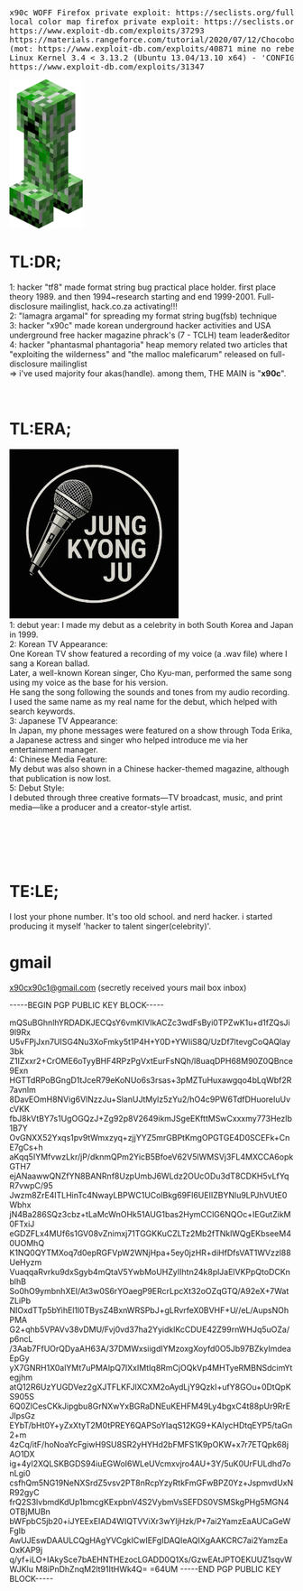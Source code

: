 <pre>
x90c WOFF Firefox private exploit: https://seclists.org/fulldisclosure/2013/Aug/187
local color map firefox private exploit: https://seclists.org/fulldisclosure/2013/Aug/188
https://www.exploit-db.com/exploits/37293
https://materials.rangeforce.com/tutorial/2020/07/12/Chocobo-Root/ zeroday exploit
(mot: https://www.exploit-db.com/exploits/40871 mine no rebel's)
Linux Kernel 3.4 < 3.13.2 (Ubuntu 13.04/13.10 x64) - 'CONFIG_X86_X32=y' Local Privilege Escalation (3):
https://www.exploit-db.com/exploits/31347
</pre>
<img src="kripertotor.png"><br>
# TL:DR;
1: hacker "tf8" made format string bug practical place holder. first place theory 1989. and then 1994~research starting and end 1999-2001. Full-disclosure mailinglist, hack.co.za activating!!!<br>
2: "lamagra argamal" for spreading my format string bug(fsb) technique<br>
3: hacker "x90c" made korean underground hacker activities and USA underground free hacker magazine phrack's (7 - TCLH) team leader&editor<br>
4: hacker "phantasmal phantagoria" heap memory related two articles that "exploiting the wilderness" and "the malloc maleficarum"  released
on full-disclosure mailinglist<br>
=> i've used majority four akas(handle). among them, THE MAIN is "**x90c**".<br><br><br>
# TL:ERA;
<img src="singer.png" width=300 height=300><br>
1: debut year: I made my debut as a celebrity in both South Korea and Japan in 1999.<br>
2: Korean TV Appearance:<br>
One Korean TV show featured a recording of my voice (a .wav file) where I sang a Korean ballad.<br>
Later, a well-known Korean singer, Cho Kyu-man, performed the same song using my voice as the base for his version.<br>
He sang the song following the sounds and tones from my audio recording.<br>
I used the same name as my real name for the debut, which helped with search keywords.<br>
3: Japanese TV Appearance:<br>
In Japan, my phone messages were featured on a show through Toda Erika, a Japanese actress and singer who helped introduce me via her entertainment manager.<br>
4: Chinese Media Feature:<br>
My debut was also shown in a Chinese hacker-themed magazine, although that publication is now lost.<br>
5: Debut Style:<br>
I debuted through three creative formats—TV broadcast, music, and print media—like a producer and a creator-style artist.<br>
<br><br><br><br><br>
# TE:LE;
I lost your phone number.
It's too old school. and nerd hacker. i started producing it myself 'hacker to talent singer(celebrity)'.

# gmail
x90cx90c1@gmail.com (secretly received yours mail box inbox)

-----BEGIN PGP PUBLIC KEY BLOCK-----

mQSuBGhnlhYRDADKJECQsY6vmKIVIkACZc3wdFsByi0TPZwK1u+d1fZQsJi9l9Rx
U5vFPjJxn7UISG4Nu3XoFmky5t1P4H+Y0D+YWIiS8Q/UzDf7ltevgCoQAQlay3bk
Z1IZxxr2+CrOME6oTyyBHF4RPzPgVxtEurFsNQh/l8uaqDPH68M90Z0QBnce9Exn
HGTTdRPoBGngD1tJceR79eKoNUo6s3rsas+3pMZTuHuxawgqo4bLqWbf2R7avnlm
8DavEOmH8NVig6VlNzzJu+SlanUJtMylz5zYu2/hO4c9PW6TdfDHuoreIuUvcVKK
fbJ8kVtBY7s1UgOGQzJ+Zg92p8V2649ikmJSgeEKfttMSwCxxxmy773Hezlb1B7Y
OvGNXX52Yxqs1pv9tWmxzyq+zjjYYZ5mrGBPtKmgOPGTGE4D0SCEFk+CnE7gCs+h
aKqq5IYMfvwzLkr/jP/dknmQPm2YicB5BfoeV62V5lWMSVj3FL4MXCCA6opkGTH7
ejANaawwQNZfYN8BANRnf8UzpUmbJ6WLdz2OUcODu3dT8CDKH5vLfYqR7vwpC/95
Jwzm8ZrE4lTLHinTc4NwayLBPWC1UColBkg69Fl6UEIIZBYNlu9LPJhVUtE0Wbhx
jN4Ba286SQz3cbz+tLaMcWnOHk51AUG1bas2HymCClG6NQOc+IEGutZikM0FTxiJ
eGDZFLx4MUf6s1GV08vZnimxj71TGGKKuCZLTz2Mb2fTNklWQgEKbseeM40UOMhQ
K1NQ0QYTMXoq7d0epRGFVpW2WNjHpa+5ey0jzHR+diHfDfsVAT1WVzzl88UeHyzm
VuaqqaRvrku9dxSgyb4mQtaV5YwbMoUHZyIIhtn24k8plJaElVKPpQtoDCKnblhB
So0hO9ymbnhXEI/At3w0S6rYOaegP9ERcrLpcXt32oOZqGTQ/A92eX+7WatZLiPb
NIOxdTTp5bYihEl1l0TBysZ4BxnWRSPbJ+gLRvrfeX0BVHF+U//eL/AupsNOhPMA
G2+qhb5VPAVv38vDMU/Fvj0vd37ha2YyidklKcCDUE42Z99rnWHJq5uOZa/p6ncL
/3Aab7FfUOrQDyaAH63A/37DMWxsiigdIYMzoxgXoyfd0O5Jb97BZkyImdeaEpGy
yX7GNRH1X0alYMt7uPMAlpQ7lXxIMtIq8RmCjOQkVp4MHTyeRMBNSdcimYtegjhm
atQ12R6UzYUGDVez2gXJTFLKFJlXCXM2oAydLjY9QzkI+ufY8GOu+0DtQpKS905S
6Q0ZlCesCKkJipgbu8GrNXwYxBGRaDNEuKEHFM49Ly4bgxC4t88pUr9RrEJlpsGz
EYbT/bHt0Y+yZxXtyT2M0tPREY6QAPSoYIaqS12KG9+KAIycHDtqEYP5/taGn2+m
4zCq/itF/hoNoaYcFgiwH9SU8SR2yHYHd2bFMFS1K9pOKW+x7r7ETQpk68jAO1DX
ig+4yI2XQLSKBGDS94iuEGWoI6WLeUVcmxvjro4AU+3Y/5uK0UrFULdhd7onLgi0
csfhQm5NG19NeNXSrdZ5vsv2PT8nRcpYzyRtkFmGFwBPZ0Yz+JspmvdUxNR92gyC
frQ2S3lvbmdKdUp1bmcgKExpbnV4S2VybmVsSEFDS0VSMSkgPHg5MGN4OTBjMUBn
bWFpbC5jb20+iJYEExEIAD4WIQTVViXr3wYljHzk/P+7ai2YamzEaAUCaGeWFgIb
AwUJEswDAAULCQgHAgYVCgkICwIEFgIDAQIeAQIXgAAKCRC7ai2YamzEaOxKAP9j
q/yf+iLO+IAkySce7bAEHNTHEzocLGADD0Q1Xs/GzwEAtJPTOEKUUZ1sqvWWJKIu
M8iPnDhZnqM2lt91ItHWk4Q=
=64UM
-----END PGP PUBLIC KEY BLOCK-----
